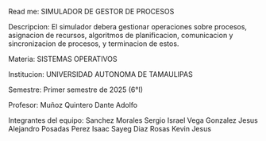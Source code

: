 Read me:
SIMULADOR DE GESTOR DE PROCESOS 

Descripcion:
El simulador debera gestionar operaciones sobre procesos, asignacion de recursos, algoritmos
de planificacion, comunicacion y sincronizacion de procesos, y terminacion de estos.

Materia:
SISTEMAS OPERATIVOS 

Institucion:
UNIVERSIDAD AUTONOMA DE TAMAULIPAS

Semestre:
Primer semestre de 2025 (6°I)

Profesor: 
Muñoz Quintero Dante Adolfo

Integrantes del equipo:
Sanchez Morales Sergio Israel
Vega Gonzalez Jesus Alejandro
Posadas Perez Isaac Sayeg 
Diaz Rosas Kevin Jesus 

